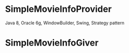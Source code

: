# SimpleMovieInfoProvider
Java 8, Oracle 6g, WindowBuilder, Swing, Strategy pattern
# SimpleMovieInfoGiver
